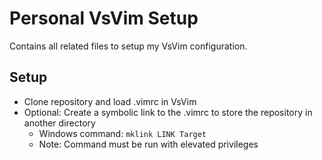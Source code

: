 # Personal VsVim Setup
Contains all related files to setup my VsVim configuration.

## Setup
- Clone repository and load .vimrc in VsVim
- Optional: Create a symbolic link to the .vimrc to store the repository in another directory
  - Windows command: ```mklink LINK Target```
  - Note: Command must be run with elevated privileges